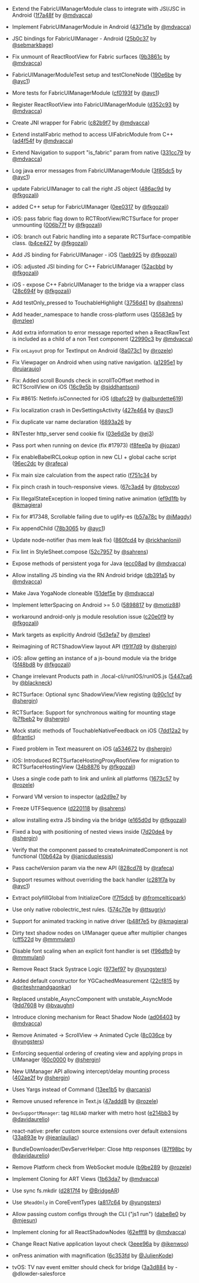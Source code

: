 - Extend the FabricUIManagerModule class to integrate with JSI/JSC in Android ([1f7a48f](https://github.com/facebook/react-native/commit/1f7a48f) by [@mdvacca](https://github.com/mdvacca))
- Implement FabricUIManagerModule in Android ([4371d1e](https://github.com/facebook/react-native/commit/4371d1e) by [@mdvacca](https://github.com/mdvacca))
- JSC bindings for FabricUIManager - Android ([25b0c37](https://github.com/facebook/react-native/commit/25b0c37) by [@sebmarkbage](https://github.com/sebmarkbage))
- Fix unmount of ReactRootView for Fabric surfaces ([9b3861c](https://github.com/facebook/react-native/commit/9b3861c) by [@mdvacca](https://github.com/mdvacca))
- FabricUIManagerModuleTest setup and testCloneNode ([190e6be](https://github.com/facebook/react-native/commit/190e6be) by [@ayc1](https://github.com/ayc1))
- More tests for FabricUIManagerModule ([cf0193f](https://github.com/facebook/react-native/commit/cf0193f) by [@ayc1](https://github.com/ayc1))
- Register ReactRootView into FabricUIManagerModule ([d352c93](https://github.com/facebook/react-native/commit/d352c93) by [@mdvacca](https://github.com/mdvacca))
- Create JNI wrapper for Fabric ([c82b9f7](https://github.com/facebook/react-native/commit/c82b9f7) by [@mdvacca](https://github.com/mdvacca))
- Extend installFabric method to access UIFabricModule from C++ ([ad4f54f](https://github.com/facebook/react-native/commit/ad4f54f) by [@mdvacca](https://github.com/mdvacca))
- Extend Navigation to support "is_fabric" param from native ([331cc79](https://github.com/facebook/react-native/commit/331cc79) by [@mdvacca](https://github.com/mdvacca))
- Log java error messages from FabricUIManagerModule ([3f85dc5](https://github.com/facebook/react-native/commit/3f85dc5) by [@ayc1](https://github.com/ayc1))
- update FabricUIManager to call the right JS object ([486ac9d](https://github.com/facebook/react-native/commit/486ac9d) by [@fkgozali](https://github.com/fkgozali))
- added C++ setup for FabricUIManager ([0ee0317](https://github.com/facebook/react-native/commit/0ee0317) by [@fkgozali](https://github.com/fkgozali))
- iOS: pass fabric flag down to RCTRootView/RCTSurface for proper unmounting ([006b77f](https://github.com/facebook/react-native/commit/006b77f) by [@fkgozali](https://github.com/fkgozali))
- iOS: branch out Fabric handling into a separate RCTSurface-compatible class. ([b4ce427](https://github.com/facebook/react-native/commit/b4ce427) by [@fkgozali](https://github.com/fkgozali))
- Add JS binding for FabricUIManager - iOS ([1aeb925](https://github.com/facebook/react-native/commit/1aeb925) by [@fkgozali](https://github.com/fkgozali))
- iOS: adjusted JSI binding for C++ FabricUIManager ([52acbbd](https://github.com/facebook/react-native/commit/52acbbd) by [@fkgozali](https://github.com/fkgozali))
- iOS - expose C++ FabricUIManager to the bridge via a wrapper class ([28c694f](https://github.com/facebook/react-native/commit/28c694f) by [@fkgozali](https://github.com/fkgozali))



- Add testOnly_pressed to TouchableHighlight ([3756d41](https://github.com/facebook/react-native/commit/3756d41) by [@sahrens](https://github.com/sahrens)) 
- Add header_namespace to handle cross-platform uses ([35583e5](https://github.com/facebook/react-native/commit/35583e5) by [@mzlee](https://github.com/mzlee))
- Add extra information to error message reported when a ReactRawText is included as a child of a non Text component ([22990c3](https://github.com/facebook/react-native/commit/22990c3) by [@mdvacca](https://github.com/mdvacca))
- Fix `onLayout` prop for TextInput on Android ([8a073c1](https://github.com/facebook/react-native/commit/8a073c1) by [@rozele](https://github.com/rozele))
- Fix Viewpager on Android when using native navigation. ([a1295e1](https://github.com/facebook/react-native/commit/a1295e1) by [@ruiaraujo](https://github.com/ruiaraujo))
- Fix: Added scroll Bounds check in scrollToOffset method in RCTScrollView on iOS ([16c9e5b](https://github.com/facebook/react-native/commit/16c9e5b) by [@siddhantsoni](https://github.com/siddhantsoni))
- Fix #8615: NetInfo.isConnected for iOS ([dbafc29](https://github.com/facebook/react-native/commit/dbafc29) by [@alburdette619](https://github.com/alburdette619))
- Fix localization crash in DevSettingsActivity ([427e464](https://github.com/facebook/react-native/commit/427e464) by [@ayc1](https://github.com/ayc1))
- Fix duplicate var name declaration ([6893a26](https://github.com/facebook/react-native/commit/6893a26) by 
- RNTester http_server send cookie fix ([03e6d3e](https://github.com/facebook/react-native/commit/03e6d3e) by [@ej3](https://github.com/ej3))
- Pass port when running on device (fix #17973) ([f8fee0a](https://github.com/facebook/react-native/commit/f8fee0a) by [@jozan](https://github.com/jozan))
- Fix enableBabelRCLookup option in new CLI + global cache script ([96ec2dc](https://github.com/facebook/react-native/commit/96ec2dc) by [@rafeca](https://github.com/rafeca))
- Fix main size calculation from the aspect ratio ([f751c34](https://github.com/facebook/react-native/commit/f751c34) by 
- Fix pinch crash in touch-responsive views. ([67c3ad4](https://github.com/facebook/react-native/commit/67c3ad4) by [@tobycox](https://github.com/tobycox))
- Fix IllegalStateException in looped timing native animation ([ef9d1fb](https://github.com/facebook/react-native/commit/ef9d1fb) by [@kmagiera](https://github.com/kmagiera))
- Fix for #17348, Scrollable failing due to uglify-es ([b57a78c](https://github.com/facebook/react-native/commit/b57a78c) by [@iMagdy](https://github.com/iMagdy))
- Fix appendChild ([78b3065](https://github.com/facebook/react-native/commit/78b3065) by [@ayc1](https://github.com/ayc1))
- Update node-notifier (has mem leak fix) ([860fcd4](https://github.com/facebook/react-native/commit/860fcd4) by [@rickhanlonii](https://github.com/rickhanlonii))
- Fix lint in StyleSheet.compose ([52c7957](https://github.com/facebook/react-native/commit/52c7957) by [@sahrens](https://github.com/sahrens))
- Expose methods of persistent yoga for Java ([ecc08ad](https://github.com/facebook/react-native/commit/ecc08ad) by [@mdvacca](https://github.com/mdvacca))
- Allow installing JS binding via the RN Android bridge ([db391a5](https://github.com/facebook/react-native/commit/db391a5) by [@mdvacca](https://github.com/mdvacca))
- Make Java YogaNode cloneable ([51def5e](https://github.com/facebook/react-native/commit/51def5e) by [@mdvacca](https://github.com/mdvacca))
- Implement letterSpacing on Android >= 5.0 ([5898817](https://github.com/facebook/react-native/commit/5898817) by [@motiz88](https://github.com/motiz88))
- workaround android-only js module resolution issue ([c20e0f9](https://github.com/facebook/react-native/commit/c20e0f9) by [@fkgozali](https://github.com/fkgozali))
- Mark targets as explicitly Android ([5d3efa7](https://github.com/facebook/react-native/commit/5d3efa7) by [@mzlee](https://github.com/mzlee))
- Reimagining of RCTShadowView layout API ([f91f7d9](https://github.com/facebook/react-native/commit/f91f7d9) by [@shergin](https://github.com/shergin))
- iOS: allow getting an instance of a js-bound module via the bridge ([5f48bd8](https://github.com/facebook/react-native/commit/5f48bd8) by [@fkgozali](https://github.com/fkgozali))
- Change irrelevant Products path in ./local-cli/runIOS/runIOS.js ([5447ca6](https://github.com/facebook/react-native/commit/5447ca6) by [@blackneck](https://github.com/blackneck))
- RCTSurface: Optional sync ShadowView/View registing ([b90c1cf](https://github.com/facebook/react-native/commit/b90c1cf) by [@shergin](https://github.com/shergin))
- RCTSurface: Support for synchronous waiting for mounting stage ([b7fbeb2](https://github.com/facebook/react-native/commit/b7fbeb2) by [@shergin](https://github.com/shergin))
- Mock static methods of TouchableNativeFeedback on iOS ([7dd12a2](https://github.com/facebook/react-native/commit/7dd12a2) by [@frantic](https://github.com/frantic))
- Fixed problem in Text measurent on iOS ([a534672](https://github.com/facebook/react-native/commit/a534672) by [@shergin](https://github.com/shergin))
- iOS: Introduced RCTSurfaceHostingProxyRootView for migration to RCTSurfaceHostingView ([34b8876](https://github.com/facebook/react-native/commit/34b8876) by [@fkgozali](https://github.com/fkgozali))
- Uses a single code path to link and unlink all platforms ([1673c57](https://github.com/facebook/react-native/commit/1673c57) by [@rozele](https://github.com/rozele))
- Forward VM version to inspector ([ad2d9e7](https://github.com/facebook/react-native/commit/ad2d9e7) by 
- Freeze UTFSequence ([d220118](https://github.com/facebook/react-native/commit/d220118) by [@sahrens](https://github.com/sahrens))
- allow installing extra JS binding via the bridge ([e165d0d](https://github.com/facebook/react-native/commit/e165d0d) by [@fkgozali](https://github.com/fkgozali))
- Fixed a bug with positioning of nested views inside <Text> ([7d20de4](https://github.com/facebook/react-native/commit/7d20de4) by [@shergin](https://github.com/shergin))
- Verify that the component passed to createAnimatedComponent is not functional ([10b642a](https://github.com/facebook/react-native/commit/10b642a) by [@janicduplessis](https://github.com/janicduplessis))
- Pass cacheVersion param via the new API ([828cd78](https://github.com/facebook/react-native/commit/828cd78) by [@rafeca](https://github.com/rafeca))
- Support resumes without overriding the back handler ([c281f7a](https://github.com/facebook/react-native/commit/c281f7a) by [@ayc1](https://github.com/ayc1))
- Extract polyfillGlobal from InitializeCore ([f7f5dc6](https://github.com/facebook/react-native/commit/f7f5dc6) by [@fromcelticpark](https://github.com/fromcelticpark))
- Use only native robolectric_test rules. ([574c70e](https://github.com/facebook/react-native/commit/574c70e) by [@ttsugriy](https://github.com/ttsugriy))
- Support for animated tracking in native driver ([b48f7e5](https://github.com/facebook/react-native/commit/b48f7e5) by [@kmagiera](https://github.com/kmagiera))
- Dirty text shadow nodes on UIManager queue after multiplier changes ([cff522d](https://github.com/facebook/react-native/commit/cff522d) by [@mmmulani](https://github.com/mmmulani))
- Disable font scaling when an explicit font handler is set ([f96dfb9](https://github.com/facebook/react-native/commit/f96dfb9) by [@mmmulani](https://github.com/mmmulani))
- Remove React Stack Systrace Logic ([973ef97](https://github.com/facebook/react-native/commit/973ef97) by [@yungsters](https://github.com/yungsters))
- Added default constructor for YGCachedMeasurement ([22cf815](https://github.com/facebook/react-native/commit/22cf815) by [@priteshrnandgaonkar](https://github.com/priteshrnandgaonkar))
- Replaced unstable_AsyncComponent with unstable_AsyncMode ([9dd7608](https://github.com/facebook/react-native/commit/9dd7608) by [@bvaughn](https://github.com/bvaughn))
- Introduce cloning mechanism for React Shadow Node ([ad06403](https://github.com/facebook/react-native/commit/ad06403) by [@mdvacca](https://github.com/mdvacca))
- Remove Animated -> ScrollView -> Animated Cycle ([8c036ce](https://github.com/facebook/react-native/commit/8c036ce) by [@yungsters](https://github.com/yungsters))
- Enforcing sequential ordering of creating view and applying props in UIManager ([60c0000](https://github.com/facebook/react-native/commit/60c0000) by [@shergin](https://github.com/shergin))
- New UIManager API allowing intercept/delay mounting process ([402ae2f](https://github.com/facebook/react-native/commit/402ae2f) by [@shergin](https://github.com/shergin))
- Uses Yargs instead of Command ([13ee1b5](https://github.com/facebook/react-native/commit/13ee1b5) by [@arcanis](https://github.com/arcanis))
- Remove unused reference in Text.js ([47addd8](https://github.com/facebook/react-native/commit/47addd8) by [@rozele](https://github.com/rozele))
- `DevSupportManager`: tag `RELOAD` marker with metro host ([e214bb3](https://github.com/facebook/react-native/commit/e214bb3) by [@davidaurelio](https://github.com/davidaurelio))
- react-native: prefer custom source extensions over default extensions ([33a893e](https://github.com/facebook/react-native/commit/33a893e) by [@jeanlauliac](https://github.com/jeanlauliac))
- BundleDownloader/DevServerHelper: Close http responses ([87f98bc](https://github.com/facebook/react-native/commit/87f98bc) by [@davidaurelio](https://github.com/davidaurelio))
- Remove Platform check from WebSocket module ([b9be289](https://github.com/facebook/react-native/commit/b9be289) by [@rozele](https://github.com/rozele))
- Implement Cloning for ART Views ([1b63da7](https://github.com/facebook/react-native/commit/1b63da7) by [@mdvacca](https://github.com/mdvacca))
- Use sync fs.mkdir ([d2817f4](https://github.com/facebook/react-native/commit/d2817f4) by [@BridgeAR](https://github.com/BridgeAR))
- Use `$ReadOnly` in CoreEventTypes ([a817c64](https://github.com/facebook/react-native/commit/a817c64) by [@yungsters](https://github.com/yungsters))
- Allow passing custom configs through the CLI ("js1 run") ([dabe8e0](https://github.com/facebook/react-native/commit/dabe8e0) by [@mjesun](https://github.com/mjesun))
- Implement cloning for all ReactShadowNodes ([62efff8](https://github.com/facebook/react-native/commit/62efff8) by [@mdvacca](https://github.com/mdvacca))
- Change React Native application layout check ([3eee96a](https://github.com/facebook/react-native/commit/3eee96a) by [@ikenwoo](https://github.com/ikenwoo))
- onPress animation with magnification ([6c353fd](https://github.com/facebook/react-native/commit/6c353fd) by [@JulienKode](https://github.com/JulienKode))
- tvOS: TV nav event emitter should check for bridge ([3a3d884](https://github.com/facebook/react-native/commit/3a3d884) by - @dlowder-salesforce
